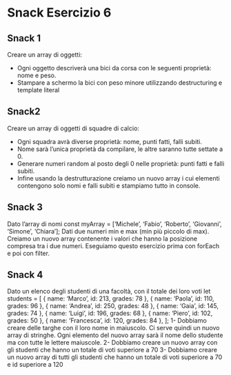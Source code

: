 # Snack Esercizio 6

## Snack 1
Creare un array di oggetti:
- Ogni oggetto descriverà una bici da corsa con le seguenti proprietà: nome e peso.
- Stampare a schermo la bici con peso minore utilizzando destructuring e template literal

## Snack2
Creare un array di oggetti di squadre di calcio: 
- Ogni squadra avrà diverse proprietà: nome, punti fatti, falli subiti.
- Nome sarà l’unica proprietà da compilare, le altre saranno tutte settate a 0.
- Generare numeri random al posto degli 0 nelle proprietà: punti fatti e falli subiti.
- Infine usando la destrutturazione creiamo un nuovo array i cui elementi contengono solo nomi e falli subiti e stampiamo tutto in console.

## Snack 3
Dato l’array di nomi const myArray = [‘Michele’, ‘Fabio’, ‘Roberto’, ‘Giovanni’, ‘Simone’, ‘Chiara’];
Dati due numeri min e max (min più piccolo di max).
Creiamo un nuovo array contenente i valori che hanno la posizione compresa tra i due numeri.
Eseguiamo questo esercizio prima con forEach e poi con filter.

## Snack 4
Dato un elenco degli studenti di una facoltà, con il totale dei loro voti
let students = [
    { name: ‘Marco’, id: 213, grades: 78 },
    { name: ‘Paola’, id: 110, grades: 96 },
    { name: ‘Andrea’, id: 250, grades: 48 },
    { name: ‘Gaia’, id: 145, grades: 74 },
    { name: ‘Luigi’, id: 196, grades: 68 },
    { name: ‘Piero’, id: 102, grades: 50 },
    { name: ‘Francesca’, id: 120, grades: 84 },
  ];
1- Dobbiamo creare delle targhe con il loro nome in maiuscolo. Ci serve quindi un nuovo array di stringhe. Ogni elemento del nuovo array sarà il nome dello studente ma con tutte le lettere maiuscole.
2-  Dobbiamo creare un nuovo array con gli studenti che hanno un totale di voti superiore a 70
3-  Dobbiamo creare un nuovo array di tutti gli studenti che hanno un totale di voti superiore a 70 e id superiore a 120